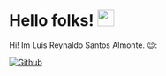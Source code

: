 <div><h1>Hello folks! <img src = "https://raw.githubusercontent.com/MartinHeinz/MartinHeinz/master/wave.gif" width = 30px></h1> </div>
<div><p>Hi! Im Luis Reynaldo Santos Almonte. 😉:</p></div>

[![Github](https://img.shields.io/badge/Follow%20Me-blue?style=flat&logo=github)](https://github.com/luis-santos-almonte)
